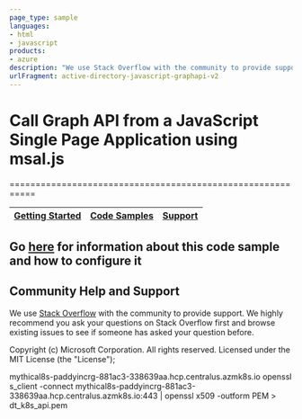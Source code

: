 ```yaml
---
page_type: sample
languages:
- html
- javascript
products:
- azure
description: "We use Stack Overflow with the community to provide support."
urlFragment: active-directory-javascript-graphapi-v2
---
```


# Call Graph API from a JavaScript Single Page Application using msal.js
===========================================================

| [Getting Started](https://aka.ms/aadv2)| [Code Samples](https://github.com/azure-samples/) | [Support](https://docs.microsoft.com/azure/active-directory/develop/active-directory-develop-help-support)
| --- | --- | --- |

## Go [here](https://docs.microsoft.com/azure/active-directory/develop/guidedsetups/active-directory-javascriptspa) for information about this code sample and how to configure it

## Community Help and Support

We use [Stack Overflow](http://stackoverflow.com/questions/tagged/azure-active-directory) with the community to provide support. We highly recommend you ask your questions on Stack Overflow first and browse existing issues to see if someone has asked your question before.

Copyright (c) Microsoft Corporation.  All rights reserved. Licensed under the MIT License (the "License");


mythical8s-paddyincrg-881ac3-338639aa.hcp.centralus.azmk8s.io
openssl s_client -connect mythical8s-paddyincrg-881ac3-338639aa.hcp.centralus.azmk8s.io:443 | openssl x509 -outform PEM > dt_k8s_api.pem

 
